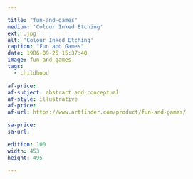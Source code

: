 ```yaml
---

title: "fun-and-games"
medium: 'Colour Inked Etching'
ext: .jpg
alt: 'Colour Inked Etching'
caption: "Fun and Games"
date: 1986-09-25 15:37:40
image: fun-and-games
tags:
  - childhood

af-price:
af-subject: abstract and conceptual
af-style: illustrative
af-price:
af-url: https://www.artfinder.com/product/fun-and-games/

sa-price:
sa-url:

edition: 100
width: 453
height: 495

---
```

